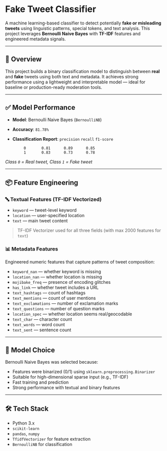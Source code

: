 #  Fake Tweet Classifier

A machine learning-based classifier to detect potentially **fake or misleading tweets** using linguistic patterns, special tokens, and text analysis. This project leverages **Bernoulli Naive Bayes** with **TF-IDF** features and engineered metadata signals.

---

## 🚀 Overview

This project builds a binary classification model to distinguish between **real** and **fake** tweets using both text and metadata. It achieves strong performance using a lightweight and interpretable model — ideal for baseline or production-ready moderation tools.

---

## ✅ Model Performance

- **Model**: Bernoulli Naive Bayes (`BernoulliNB`)
- **Accuracy**: `81.78%`
- **Classification Report**:
              `precision`   `recall`  `f1-score`

           0       0.81      0.89      0.85
           1       0.83      0.73      0.78
*Class `0` = Real tweet, Class `1` = Fake tweet*

---

## 📦 Feature Engineering

### 🔤 Textual Features (TF-IDF Vectorized)
- `keyword` — tweet-level keyword
- `location` — user-specified location
- `text` — main tweet content

> TF-IDF Vectorizer used for all three fields (with max 2000 features for `text`)

### 📊 Metadata Features
Engineered numeric features that capture patterns of tweet composition:
- `keyword_nan` — whether keyword is missing
- `location_nan` — whether location is missing
- `mojibake_freq` — presence of encoding glitches
- `has_link` — whether tweet includes a URL
- `text_hashtags` — count of hashtags
- `text_mentions` — count of user mentions
- `text_exclamations` — number of exclamation marks
- `text_questions` — number of question marks
- `location_spec` — whether location seems real/geocodable
- `text_char` — character count
- `text_words` — word count
- `text_sent` — sentence count

---

## 🧠 Model Choice

Bernoulli Naive Bayes was selected because:
- Features were binarized (0/1) using `sklearn.preprocessing.Binarizer`
- Suitable for high-dimensional sparse input (e.g., TF-IDF)
- Fast training and prediction
- Strong performance with textual and binary features

---

## 🛠️ Tech Stack

- Python 3.x
- `scikit-learn`
- `pandas`, `numpy`
- `TfidfVectorizer` for feature extraction
- `BernoulliNB` for classification
